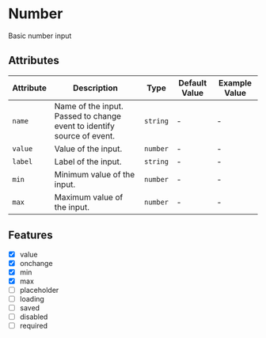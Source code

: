 # Number
Basic number input

## Attributes
| Attribute | Description | Type | Default Value | Example Value | 
| --------- | ----------- | ---- | ------------- | ------------- |
| `name` | Name of the input. Passed to change event to identify source of event. | `string` | - | - |
| `value` | Value of the input. | `number` | - | - |
| `label` | Label of the input. | `string` | - | - |
| `min` | Minimum value of the input. | `number` | - | - |
| `max` | Maximum value of the input. | `number` | - | - |

## Features
- [x] value
- [x] onchange
- [x] min
- [x] max
- [ ] placeholder
- [ ] loading
- [ ] saved
- [ ] disabled
- [ ] required
